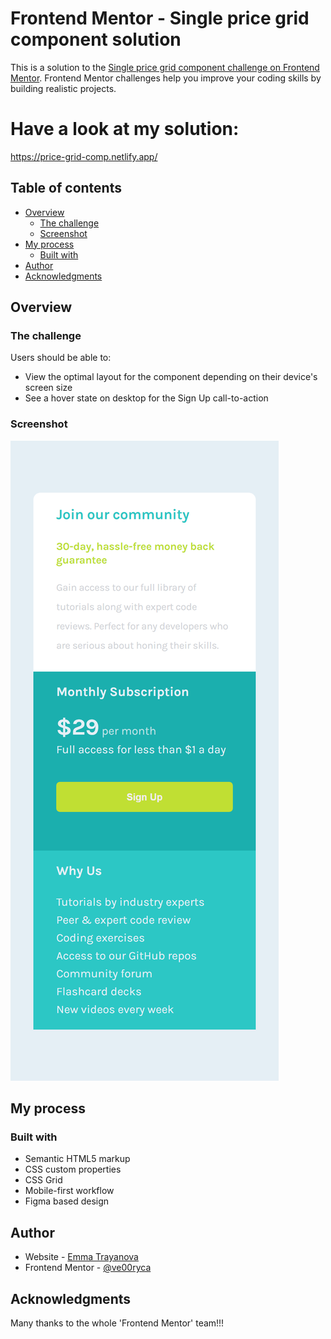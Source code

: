 # Frontend Mentor - Single price grid component solution

This is a solution to the [Single price grid component challenge on Frontend Mentor](https://www.frontendmentor.io/challenges/single-price-grid-component-5ce41129d0ff452fec5abbbc). Frontend Mentor challenges help you improve your coding skills by building realistic projects.

# Have a look at my solution:

https://price-grid-comp.netlify.app/

## Table of contents

- [Overview](#overview)
  - [The challenge](#the-challenge)
  - [Screenshot](#screenshot)
- [My process](#my-process)
  - [Built with](#built-with)
- [Author](#author)
- [Acknowledgments](#acknowledgments)

## Overview

### The challenge

Users should be able to:

- View the optimal layout for the component depending on their device's screen size
- See a hover state on desktop for the Sign Up call-to-action

### Screenshot

![](./screenshot.png)

## My process

### Built with

- Semantic HTML5 markup
- CSS custom properties
- CSS Grid
- Mobile-first workflow
- Figma based design

## Author

- Website - [Emma Trayanova](https://emma-trayanova.netlify.app/)
- Frontend Mentor - [@ve00ryca](https://www.frontendmentor.io/profile/ve00ryca)

## Acknowledgments

Many thanks to the whole 'Frontend Mentor' team!!!
